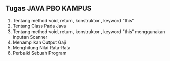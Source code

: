 ## Tugas JAVA PBO KAMPUS

1. Tentang method void, return, konstruktor , keyword "this“
2. Tentang Class Pada Java
3. Tentang method void, return, konstruktor , keyword "this“ menggunakan inputan Scanner
4. Menampilkan Output Gaji
5. Menghitung Nilai Rata-Rata
6. Perbaiki Sebuah Program
